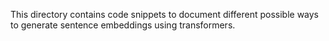 This directory contains code snippets to document different possible ways to generate sentence embeddings using transformers.